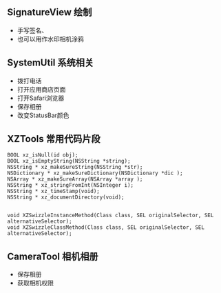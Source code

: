 ## SignatureView 绘制

- 手写签名、
- 也可以用作水印相机涂鸦

## SystemUtil 系统相关

- 拨打电话
- 打开应用商店页面
- 打开Safari浏览器
- 保存相册
- 改变StatusBar颜色

## XZTools 常用代码片段

```
BOOL xz_isNull(id obj);
BOOL xz_isEmptyString(NSString *string);
NSString * xz_makeSureString(NSString *str);
NSDictionary * xz_makeSureDictionary(NSDictionary *dic );
NSArray * xz_makeSureArray(NSArray *array );
NSString * xz_stringFromInt(NSInteger i);
NSString * xz_timeStamp(void);
NSString * xz_documentDirectory(void);


void XZSwizzleInstanceMethod(Class class, SEL originalSelector, SEL alternativeSelector);
void XZSwizzleClassMethod(Class class, SEL originalSelector, SEL alternativeSelector);
```

## CameraTool 相机相册

- 保存相册
- 获取相机权限



